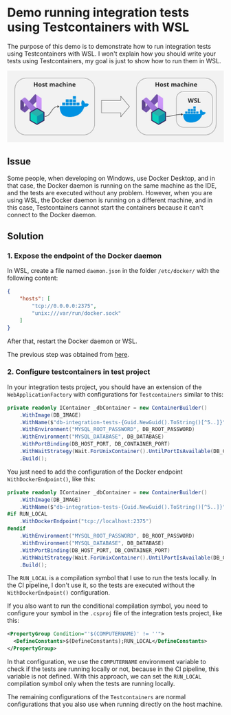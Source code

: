 # Demo running integration tests using Testcontainers with WSL

The purpose of this demo is to demonstrate how to run integration tests using Testcontainers with WSL. I won't explain how you should write your tests using Testcontainers, my goal is just to show how to run them in WSL.

![Demo](./media/image.jpg)

## Issue

Some people, when developing on Windows, use Docker Desktop, and in that case, the Docker daemon is running on the same machine as the IDE, and the tests are executed without any problem. However, when you are using WSL, the Docker daemon is running on a different machine, and in this case, Testcontainers cannot start the containers because it can't connect to the Docker daemon.


## Solution

### 1. Expose the endpoint of the Docker daemon

In WSL, create a file named `daemon.json` in the folder `/etc/docker/` with the following content:

```json
{
    "hosts": [
        "tcp://0.0.0.0:2375",
        "unix:///var/run/docker.sock"
    ]
}
```

After that, restart the Docker daemon or WSL.

The previous step was obtained from [here](https://gist.github.com/sz763/3b0a5909a03bf2c9c5a057d032bd98b7).


### 2. Configure testcontainers in test project

In your integration tests project, you should have an extension of the `WebApplicationFactory` with configurations for `Testcontainers` similar to this:

```csharp
private readonly IContainer _dbContainer = new ContainerBuilder()
    .WithImage(DB_IMAGE)
    .WithName($"db-integration-tests-{Guid.NewGuid().ToString()[^5..]}")
    .WithEnvironment("MYSQL_ROOT_PASSWORD", DB_ROOT_PASSWORD)
    .WithEnvironment("MYSQL_DATABASE", DB_DATABASE)
    .WithPortBinding(DB_HOST_PORT, DB_CONTAINER_PORT)
    .WithWaitStrategy(Wait.ForUnixContainer().UntilPortIsAvailable(DB_CONTAINER_PORT))
    .Build();
```

You just need to add the configuration of the Docker endpoint `WithDockerEndpoint()`, like this:
```csharp
private readonly IContainer _dbContainer = new ContainerBuilder()
    .WithImage(DB_IMAGE)
    .WithName($"db-integration-tests-{Guid.NewGuid().ToString()[^5..]}")
#if RUN_LOCAL
    .WithDockerEndpoint("tcp://localhost:2375")
#endif
    .WithEnvironment("MYSQL_ROOT_PASSWORD", DB_ROOT_PASSWORD)
    .WithEnvironment("MYSQL_DATABASE", DB_DATABASE)
    .WithPortBinding(DB_HOST_PORT, DB_CONTAINER_PORT)
    .WithWaitStrategy(Wait.ForUnixContainer().UntilPortIsAvailable(DB_CONTAINER_PORT))
    .Build();
```

The `RUN_LOCAL` is a compilation symbol that I use to run the tests locally. In the CI pipeline, I don't use it, so the tests are executed without the `WithDockerEndpoint()` configuration.

If you also want to run the conditional compilation symbol, you need to configure your symbol in the `.csproj` file of the integration tests project, like this:

```xml
<PropertyGroup Condition="'$(COMPUTERNAME)' != ''">
  <DefineConstants>$(DefineConstants);RUN_LOCAL</DefineConstants>
</PropertyGroup>
```

In that configuration, we use the `COMPUTERNAME` environment variable to check if the tests are running locally or not, because in the CI pipeline, this variable is not defined. With this approach, we can set the `RUN_LOCAL` compilation symbol only when the tests are running locally.

The remaining configurations of the `Testcontainers` are normal configurations that you also use when running directly on the host machine.